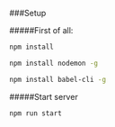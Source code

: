 ###Setup

#####First of all:
```bash
npm install
```

```bash
npm install nodemon -g
```

```bash
npm install babel-cli -g
```

#####Start server
```bash
npm run start
```
